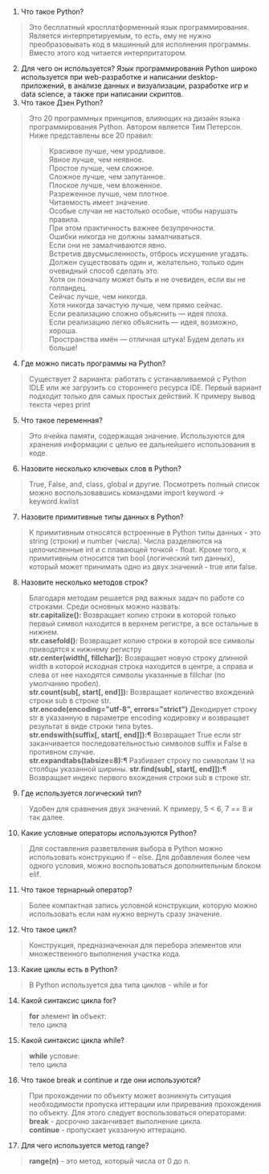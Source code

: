 1. Что такое Python?
> Это бесплатный кросплатформенный язык программирования. Является интерпретируемым, то есть, ему не нужно преобразовывать код в машинный для исполнения программы. Вместо этого код читается интерпритатором.
2. Для чего он используется?
Язык программирования Python широко используется при web-разработке и написании desktop-приложений, в анализе данных и визуализации, разработке игр и data science, а также при написании скриптов.
3. Что такое Дзен Python?
> Это 20 программных принципов, влияющих на дизайн языка программирования Python. Автором является Тим Петерсон. Ниже представлены все 20 правил:
>> Красивое лучше, чем уродливое.  
>> Явное лучше, чем неявное.  
>> Простое лучше, чем сложное.  
>> Сложное лучше, чем запутанное.  
>> Плоское лучше, чем вложенное.  
>> Разреженное лучше, чем плотное.  
>> Читаемость имеет значение.  
>> Особые случаи не настолько особые, чтобы нарушать правила.  
>> При этом практичность важнее безупречности.  
>> Ошибки никогда не должны замалчиваться.  
>> Если они не замалчиваются явно.  
>> Встретив двусмысленность, отбрось искушение угадать.  
>> Должен существовать один и, желательно, только один очевидный способ сделать это.  
>> Хотя он поначалу может быть и не очевиден, если вы не голландец.  
>> Сейчас лучше, чем никогда.  
>> Хотя никогда зачастую лучше, чем прямо сейчас.  
>> Если реализацию сложно объяснить — идея плоха.  
>> Если реализацию легко объяснить — идея, возможно, хороша.  
>> Пространства имён — отличная штука! Будем делать их больше!  
4. Где можно писать программы на Python?
> Существует 2 варианта: работать с устанавливаемой с Python IDLE или же загрузить со стороннего ресурса IDE. Первый вариант подходит только для самых простых действий. К примеру вывод текста через print
5. Что такое переменная?
> Это ячейка памяти, содержащая значение. Используются для хранения информации с целью ее дальнейшего использования в коде.
6. Назовите несколько ключевых слов в Python?
> True, False, and, class, global и другие. Посмотреть полный список можно воспользовавшись командами import keyword -> keyword.kwlist
7. Назовите примитивные типы данных в Python?
> К примитивным относятся встроенные в Python типы данных - это string (строки) и number (числа). Числа разделяются на целочисленные int и с плавающей точкой - float. Кроме того, к примитивным относится тип bool (логический тип данных), который может принимать одно из двух значений - true или false.
8. Назовите несколько методов строк?
> Благодаря методам решается ряд важных задач по работе со строками. Среди основных можно назвать:  
> **str.capitalize():**
> Возвращает копию строки в которой только первый символ находится в верхнем регистре, а все остальные в нижнем.  
> **str.casefold():**
> Возвращает копию строки в которой все символы приводятся к нижнему регистру  
> **str.center(width[, fillchar]):**
> Возвращает новую строку длинной width в которой исходная строка находится в центре, а справа и слева от нее находятся символы указанные в fillchar (по умолчанию пробел).  
> **str.count(sub[, start[, end]]):**
> Возвращает количество вхождений строки sub в строке str.  
> **str.encode(encoding="utf-8", errors="strict")**
> Декодирует строку str в указанную в параметре encoding кодировку и возвращает результат в виде строки типа bytes.  
> **str.endswith(suffix[, start[, end]]):**¶
> Возвращает True если str заканчивается последовательностью символов suffix и False в противном случае.  
> **str.expandtabs(tabsize=8):**¶
>Разбивает строку по символам \t на столбцы указанной ширины.
> **str.find(sub[, start[, end]]):**¶
> Возвращает индекс первого вхождения строки sub в строке str.
9. Где используется логический тип?
> Удобен для сравнения двух значений. К примеру, 5 < 6, 7 == 8 и так далее.
10. Какие условные операторы используются Python?
> Для составления разветвления выбора в Python можно использовать конструкцию if –
else. Для добавления более чем одного условия, можно воспользоваться дополнительным
блоком elif.
11. Что такое тернарный оператор?
> Более компактная запись условной конструкции, которую можно использовать если нам нужно вернуть сразу значение.  
12. Что такое цикл?
> Конструкция, предназначенная для перебора элементов или множественного выполнения участка кода.  
13. Какие циклы есть в Python?
> В Python используется два типа циклов - while и for
14. Какой синтаксис цикла for?
> **for** элемент **in** объект:  
> тело цикла
15. Какой синтаксис цикла while?
> **while** условие:  
> тело цикла
16. Что такое break и continue и где они используются?
> При прохождении по объекту может возникнуть ситуация необходимости пропуска иттерации или приревания прохождения по объекту. Для этого следует воспользоваться операторами:  
> **break** - досрочно заканчивает выполнение цикла.  
> **continue** - пропускает указанную иттерацию.
17. Для чего используется метод range?
> **range(n)** - это метод, который числа от 0 до n. 
